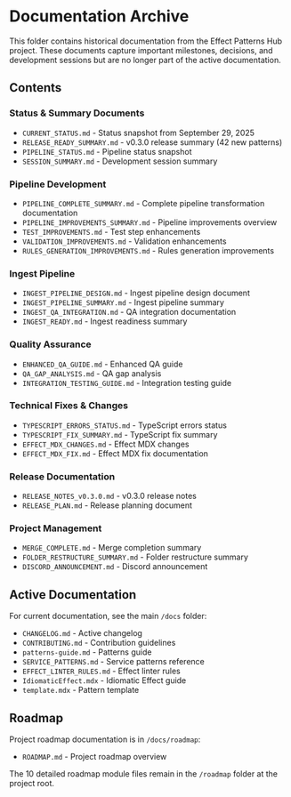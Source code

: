 # Documentation Archive

This folder contains historical documentation from the Effect Patterns Hub 
project. These documents capture important milestones, decisions, and 
development sessions but are no longer part of the active documentation.

## Contents

### Status & Summary Documents
- `CURRENT_STATUS.md` - Status snapshot from September 29, 2025
- `RELEASE_READY_SUMMARY.md` - v0.3.0 release summary (42 new patterns)
- `PIPELINE_STATUS.md` - Pipeline status snapshot
- `SESSION_SUMMARY.md` - Development session summary

### Pipeline Development
- `PIPELINE_COMPLETE_SUMMARY.md` - Complete pipeline transformation 
  documentation
- `PIPELINE_IMPROVEMENTS_SUMMARY.md` - Pipeline improvements overview
- `TEST_IMPROVEMENTS.md` - Test step enhancements
- `VALIDATION_IMPROVEMENTS.md` - Validation enhancements
- `RULES_GENERATION_IMPROVEMENTS.md` - Rules generation improvements

### Ingest Pipeline
- `INGEST_PIPELINE_DESIGN.md` - Ingest pipeline design document
- `INGEST_PIPELINE_SUMMARY.md` - Ingest pipeline summary
- `INGEST_QA_INTEGRATION.md` - QA integration documentation
- `INGEST_READY.md` - Ingest readiness summary

### Quality Assurance
- `ENHANCED_QA_GUIDE.md` - Enhanced QA guide
- `QA_GAP_ANALYSIS.md` - QA gap analysis
- `INTEGRATION_TESTING_GUIDE.md` - Integration testing guide

### Technical Fixes & Changes
- `TYPESCRIPT_ERRORS_STATUS.md` - TypeScript errors status
- `TYPESCRIPT_FIX_SUMMARY.md` - TypeScript fix summary
- `EFFECT_MDX_CHANGES.md` - Effect MDX changes
- `EFFECT_MDX_FIX.md` - Effect MDX fix documentation

### Release Documentation
- `RELEASE_NOTES_v0.3.0.md` - v0.3.0 release notes
- `RELEASE_PLAN.md` - Release planning document

### Project Management
- `MERGE_COMPLETE.md` - Merge completion summary
- `FOLDER_RESTRUCTURE_SUMMARY.md` - Folder restructure summary
- `DISCORD_ANNOUNCEMENT.md` - Discord announcement

## Active Documentation

For current documentation, see the main `/docs` folder:
- `CHANGELOG.md` - Active changelog
- `CONTRIBUTING.md` - Contribution guidelines
- `patterns-guide.md` - Patterns guide
- `SERVICE_PATTERNS.md` - Service patterns reference
- `EFFECT_LINTER_RULES.md` - Effect linter rules
- `IdiomaticEffect.mdx` - Idiomatic Effect guide
- `template.mdx` - Pattern template

## Roadmap

Project roadmap documentation is in `/docs/roadmap`:
- `ROADMAP.md` - Project roadmap overview

The 10 detailed roadmap module files remain in the `/roadmap` folder at 
the project root.
